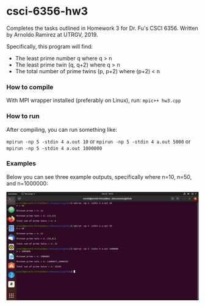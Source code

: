 # csci-6356-hw3
Completes the tasks outlined in Homework 3 for Dr. Fu's CSCI 6356.
Written by Arnoldo Ramirez at UTRGV, 2019.

Specifically, this program will find:
- The least prime number q where q > n
- The least prime twin (q, q+2) where q > n
- The total number of prime twins (p, p+2) where (p+2) < n

### How to compile
With MPI wrapper installed (preferably on Linux), run:
`mpic++ hw3.cpp`

### How to run
After compiling, you can run something like:

`mpirun -np 5 -stdin 4 a.out 10`
or
`mpirun -np 5 -stdin 4 a.out 5000`
or
`mpirun -np 5 -stdin 4 a.out 1000000`

### Examples
Below you can see three example outputs,
specifically where n=10, n=50, and n=1000000:

![Example](/docs/example.png?raw=true)